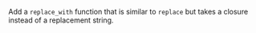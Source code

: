 Add a `replace_with` function that is similar to `replace` but takes a closure instead of a
replacement string.
